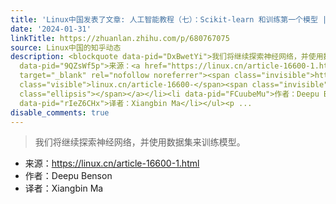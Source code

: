 ```yaml
---
title: 'Linux中国发表了文章: 人工智能教程（七）：Scikit-learn 和训练第一个模型 | Linux 中国'
date: '2024-01-31'
linkTitle: https://zhuanlan.zhihu.com/p/680767075
source: Linux中国的知乎动态
description: <blockquote data-pid="DxBwetYi">我们将继续探索神经网络，并使用数据集来训练模型。</blockquote><ul><li
  data-pid="9QZsWf5p">来源：<a href="https://linux.cn/article-16600-1.html" class=" external"
  target="_blank" rel="nofollow noreferrer"><span class="invisible">https://</span><span
  class="visible">linux.cn/article-16600-</span><span class="invisible">1.html</span><span
  class="ellipsis"></span></a></li><li data-pid="FCuubeMu">作者：Deepu Benson</li><li
  data-pid="rIeZ6CHx">译者：Xiangbin Ma</li></ul><p ...
disable_comments: true
---
```

<blockquote data-pid="DxBwetYi">我们将继续探索神经网络，并使用数据集来训练模型。</blockquote><ul><li data-pid="9QZsWf5p">来源：<a href="https://linux.cn/article-16600-1.html" class=" external" target="_blank" rel="nofollow noreferrer"><span class="invisible">https://</span><span class="visible">linux.cn/article-16600-</span><span class="invisible">1.html</span><span class="ellipsis"></span></a></li><li data-pid="FCuubeMu">作者：Deepu Benson</li><li data-pid="rIeZ6CHx">译者：Xiangbin Ma</li></ul><p ...
